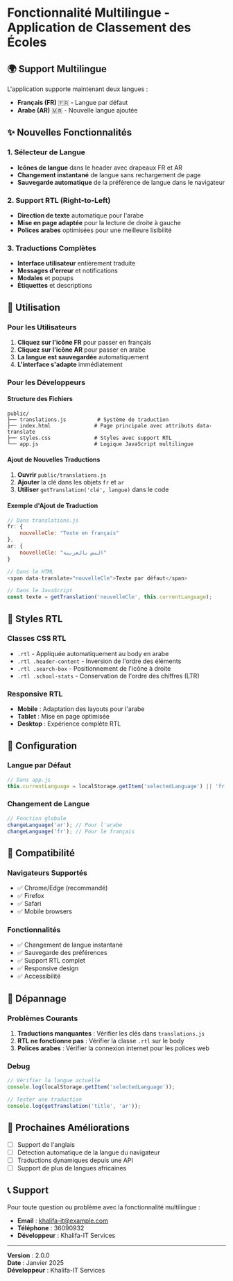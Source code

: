 # Fonctionnalité Multilingue - Application de Classement des Écoles

## 🌍 Support Multilingue

L'application supporte maintenant deux langues :
- **Français (FR)** 🇫🇷 - Langue par défaut
- **Arabe (AR)** 🇲🇷 - Nouvelle langue ajoutée

## ✨ Nouvelles Fonctionnalités

### 1. Sélecteur de Langue
- **Icônes de langue** dans le header avec drapeaux FR et AR
- **Changement instantané** de langue sans rechargement de page
- **Sauvegarde automatique** de la préférence de langue dans le navigateur

### 2. Support RTL (Right-to-Left)
- **Direction de texte** automatique pour l'arabe
- **Mise en page adaptée** pour la lecture de droite à gauche
- **Polices arabes** optimisées pour une meilleure lisibilité

### 3. Traductions Complètes
- **Interface utilisateur** entièrement traduite
- **Messages d'erreur** et notifications
- **Modales** et popups
- **Étiquettes** et descriptions

## 🚀 Utilisation

### Pour les Utilisateurs
1. **Cliquez sur l'icône FR** pour passer en français
2. **Cliquez sur l'icône AR** pour passer en arabe
3. **La langue est sauvegardée** automatiquement
4. **L'interface s'adapte** immédiatement

### Pour les Développeurs

#### Structure des Fichiers
```
public/
├── translations.js          # Système de traduction
├── index.html              # Page principale avec attributs data-translate
├── styles.css              # Styles avec support RTL
└── app.js                  # Logique JavaScript multilingue
```

#### Ajout de Nouvelles Traductions
1. **Ouvrir** `public/translations.js`
2. **Ajouter** la clé dans les objets `fr` et `ar`
3. **Utiliser** `getTranslation('clé', langue)` dans le code

#### Exemple d'Ajout de Traduction
```javascript
// Dans translations.js
fr: {
    nouvelleCle: "Texte en français"
},
ar: {
    nouvelleCle: "النص بالعربية"
}

// Dans le HTML
<span data-translate="nouvelleCle">Texte par défaut</span>

// Dans le JavaScript
const texte = getTranslation('nouvelleCle', this.currentLanguage);
```

## 🎨 Styles RTL

### Classes CSS RTL
- `.rtl` - Appliquée automatiquement au body en arabe
- `.rtl .header-content` - Inversion de l'ordre des éléments
- `.rtl .search-box` - Positionnement de l'icône à droite
- `.rtl .school-stats` - Conservation de l'ordre des chiffres (LTR)

### Responsive RTL
- **Mobile** : Adaptation des layouts pour l'arabe
- **Tablet** : Mise en page optimisée
- **Desktop** : Expérience complète RTL

## 🔧 Configuration

### Langue par Défaut
```javascript
// Dans app.js
this.currentLanguage = localStorage.getItem('selectedLanguage') || 'fr';
```

### Changement de Langue
```javascript
// Fonction globale
changeLanguage('ar'); // Pour l'arabe
changeLanguage('fr'); // Pour le français
```

## 📱 Compatibilité

### Navigateurs Supportés
- ✅ Chrome/Edge (recommandé)
- ✅ Firefox
- ✅ Safari
- ✅ Mobile browsers

### Fonctionnalités
- ✅ Changement de langue instantané
- ✅ Sauvegarde des préférences
- ✅ Support RTL complet
- ✅ Responsive design
- ✅ Accessibilité

## 🐛 Dépannage

### Problèmes Courants
1. **Traductions manquantes** : Vérifier les clés dans `translations.js`
2. **RTL ne fonctionne pas** : Vérifier la classe `.rtl` sur le body
3. **Polices arabes** : Vérifier la connexion internet pour les polices web

### Debug
```javascript
// Vérifier la langue actuelle
console.log(localStorage.getItem('selectedLanguage'));

// Tester une traduction
console.log(getTranslation('title', 'ar'));
```

## 🎯 Prochaines Améliorations

- [ ] Support de l'anglais
- [ ] Détection automatique de la langue du navigateur
- [ ] Traductions dynamiques depuis une API
- [ ] Support de plus de langues africaines

## 📞 Support

Pour toute question ou problème avec la fonctionnalité multilingue :
- **Email** : khalifa-it@example.com
- **Téléphone** : 36090932
- **Développeur** : Khalifa-IT Services

---

**Version** : 2.0.0  
**Date** : Janvier 2025  
**Développeur** : Khalifa-IT Services

